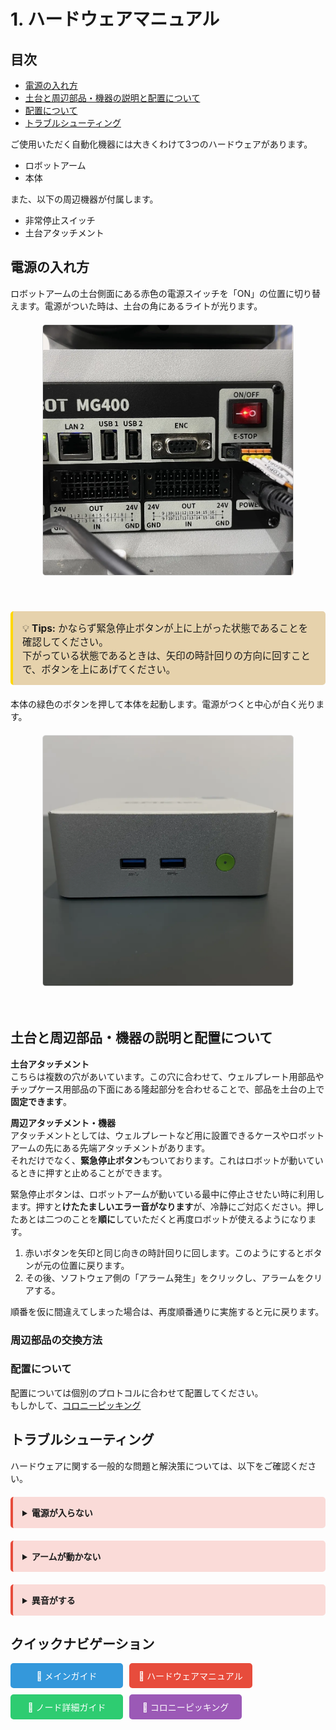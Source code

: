 <style>
img {
    height: 400px;
    width: auto;
    object-fit: contain;
    display: block;
    margin: 20px auto;
    border: 1px solid #ddd;
    border-radius: 5px;
}
</style>
# 1. ハードウェアマニュアル

## 目次
- [電源の入れ方](#電源の入れ方)
- [土台と周辺部品・機器の説明と配置について](#土台と周辺部品機器の説明と配置について)
- [配置について](#配置について)
- [トラブルシューティング](#トラブルシューティング)

ご使用いただく自動化機器には大きくわけて3つのハードウェアがあります。
- ロボットアーム
- 本体

また、以下の周辺機器が付属します。
- 非常停止スイッチ 
- 土台アタッチメント


## 電源の入れ方

ロボットアームの土台側面にある赤色の電源スイッチを「ON」の位置に切り替えます。電源がついた時は、土台の角にあるライトが光ります。<br>
<img src="./images/discript-robotswitch.png" alt="ロボットアーム電源" height="300"><br>

<div style="border-left: 4px solid #ffd700; background:rgb(230, 210, 172); padding: 15px; margin: 20px 0; border-radius: 5px;">
  <p style="margin: 0; font-size: 1.1em;">
    💡 <strong>Tips:</strong> かならず緊急停止ボタンが上に上がった状態であることを確認してください。<br>
    下がっている状態であるときは、矢印の時計回りの方向に回すことで、ボタンを上にあげてください。
  </p>
</div>


本体の緑色のボタンを押して本体を起動します。電源がつくと中心が白く光ります。<br>
<img src="./images/discript-pcswitch.png" alt="PC電源" height="300"><br>

## 土台と周辺部品・機器の説明と配置について

**土台アタッチメント**<br>
こちらは複数の穴があいています。この穴に合わせて、ウェルプレート用部品やチップケース用部品の下面にある隆起部分を合わせることで、部品を土台の上で**固定できます**。

**周辺アタッチメント・機器**<br>
アタッチメントとしては、ウェルプレートなど用に設置できるケースやロボットアームの先にある先端アタッチメントがあります。<br>それだけでなく、**緊急停止ボタン**もついております。これはロボットが動いているときに押すと止めることができます。

緊急停止ボタンは、ロボットアームが動いている最中に停止させたい時に利用します。押すと**けたたましいエラー音がなります**が、冷静にご対応ください。押したあとは二つのことを**順に**していただくと再度ロボットが使えるようになります。

1. 赤いボタンを矢印と同じ向きの時計回りに回します。このようにするとボタンが元の位置に戻ります。
2. その後、ソフトウェア側の「アラーム発生」をクリックし、アラームをクリアする。

順番を仮に間違えてしまった場合は、再度順番通りに実施すると元に戻ります。

### 周辺部品の交換方法


### 配置について
配置については個別のプロトコルに合わせて配置してください。
<br>
もしかして、[コロニーピッキング](protocol/colonypicking.md)

## トラブルシューティング

ハードウェアに関する一般的な問題と解決策については、以下をご確認ください。

<div style="border-left: 4px solid #e74c3c; background: #fadbd8; padding: 15px; margin: 20px 0; border-radius: 5px;">
  <details>
    <summary style="font-weight: bold; cursor: pointer;">電源が入らない</summary>
    <div style="padding: 10px 20px;">
      <strong>確認事項：</strong> 電源ケーブルの接続<br>
      <strong>対処法：</strong> ✅ ケーブルを再接続してください
    </div>
  </details>
</div>

<div style="border-left: 4px solid #e74c3c; background: #fadbd8; padding: 15px; margin: 20px 0; border-radius: 5px;">
  <details>
    <summary style="font-weight: bold; cursor: pointer;">アームが動かない</summary>
    <div style="padding: 10px 20px;">
      <strong>確認事項：</strong> ソフトウェア接続状態<br>
      <strong>対処法：</strong> ✅ 接続を再確立してください
    </div>
  </details>
</div>

<div style="border-left: 4px solid #e74c3c; background: #fadbd8; padding: 15px; margin: 20px 0; border-radius: 5px;">
  <details>
    <summary style="font-weight: bold; cursor: pointer;">異音がする</summary>
    <div style="padding: 10px 20px;">
      <strong>確認事項：</strong> アタッチメントの取り付け<br>
      <strong>対処法：</strong> ⚠️ 正しく取り付け直してください
    </div>
  </details>
</div>

## クイックナビゲーション

<div style="display: flex; flex-wrap: wrap; gap: 10px; margin-bottom: 20px;">
  <a href="readme.md" style="display: block; padding: 10px 15px; background: #3498db; color: white; text-decoration: none; border-radius: 5px; min-width: 150px; text-align: center;">
    📖 メインガイド
  </a>
  <a href="hardware.md" style="display: block; padding: 10px 15px; background: #e74c3c; color: white; text-decoration: none; border-radius: 5px; min-width: 150px; text-align: center;">
    🔧 ハードウェアマニュアル
  </a>
  <a href="nodesdetails.md" style="display: block; padding: 10px 15px; background: #2ecc71; color: white; text-decoration: none; border-radius: 5px; min-width: 150px; text-align: center;">
    🧩 ノード詳細ガイド
  </a>
  <a href="protocol/colonypicking.md" style="display: block; padding: 10px 15px; background: #9b59b6; color: white; text-decoration: none; border-radius: 5px; min-width: 150px; text-align: center;">
    🧪 コロニーピッキング
  </a>
</div>
